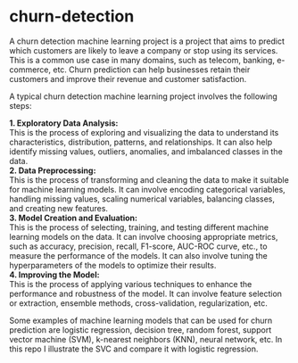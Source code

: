 # churn-detection
A churn detection machine learning project is a project that aims to predict which customers are likely to leave a company or stop using its services. This is a common use case in many domains, such as telecom, banking, e-commerce, etc. Churn prediction can help businesses retain their customers and improve their revenue and customer satisfaction.

A typical churn detection machine learning project involves the following steps:

**1. Exploratory Data Analysis:**  
This is the process of exploring and visualizing the data to understand its characteristics, distribution, patterns, and relationships. It can also help identify missing values, outliers, anomalies, and imbalanced classes in the data.  
**2. Data Preprocessing:**  
This is the process of transforming and cleaning the data to make it suitable for machine learning models. It can involve encoding categorical variables, handling missing values, scaling numerical variables, balancing classes, and creating new features.  
**3. Model Creation and Evaluation:**  
This is the process of selecting, training, and testing different machine learning models on the data. It can involve choosing appropriate metrics, such as accuracy, precision, recall, F1-score, AUC-ROC curve, etc., to measure the performance of the models. It can also involve tuning the hyperparameters of the models to optimize their results.  
**4. Improving the Model:**  
This is the process of applying various techniques to enhance the performance and robustness of the model. It can involve feature selection or extraction, ensemble methods, cross-validation, regularization, etc.  

Some examples of machine learning models that can be used for churn prediction are logistic regression, decision tree, random forest, support vector machine (SVM), k-nearest neighbors (KNN), neural network, etc. In this repo I illustrate the SVC and compare it with logistic regression.
